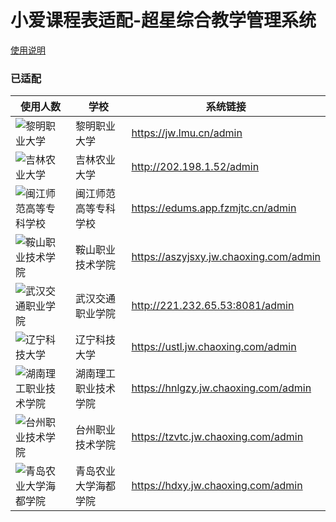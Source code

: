 # 小爱课程表适配-超星综合教学管理系统

[使用说明](usage.md)

### 已适配

<!-- Adapted Table Start -->

| 使用人数 | 学校 | 系统链接 |
| ---- | ---- | ---- |
| ![黎明职业大学](https://img.shields.io/badge/dynamic/json?label=&style=flat-square&query=$.count&url=https%3A%2F%2Fapi.moeshin.com%2Fai-schedule-usage-count%2F%3Fsid%3D1138%26pid%3D743) | 黎明职业大学 | https://jw.lmu.cn/admin |
| ![吉林农业大学](https://img.shields.io/badge/dynamic/json?label=&style=flat-square&query=$.count&url=https%3A%2F%2Fapi.moeshin.com%2Fai-schedule-usage-count%2F%3Fsid%3D522%26pid%3D300) | 吉林农业大学 | http://202.198.1.52/admin |
| ![闽江师范高等专科学校](https://img.shields.io/badge/dynamic/json?label=&style=flat-square&query=$.count&url=https%3A%2F%2Fapi.moeshin.com%2Fai-schedule-usage-count%2F%3Fsid%3D1201%26pid%3D752) | 闽江师范高等专科学校 | https://edums.app.fzmjtc.cn/admin |
| ![鞍山职业技术学院](https://img.shields.io/badge/dynamic/json?label=&style=flat-square&query=$.count&url=https%3A%2F%2Fapi.moeshin.com%2Fai-schedule-usage-count%2F%3Fsid%3D512%26pid%3D1734) | 鞍山职业技术学院 | https://aszyjsxy.jw.chaoxing.com/admin |
| ![武汉交通职业学院](https://img.shields.io/badge/dynamic/json?label=&style=flat-square&query=$.count&url=https%3A%2F%2Fapi.moeshin.com%2Fai-schedule-usage-count%2F%3Fsid%3D1719%26pid%3D1102) | 武汉交通职业学院 | http://221.232.65.53:8081/admin |
| ![辽宁科技大学](https://img.shields.io/badge/dynamic/json?label=&style=flat-square&query=$.count&url=https%3A%2F%2Fapi.moeshin.com%2Fai-schedule-usage-count%2F%3Fsid%3D415%26pid%3D235) | 辽宁科技大学 | https://ustl.jw.chaoxing.com/admin |
| ![湖南理工职业技术学院](https://img.shields.io/badge/dynamic/json?label=&style=flat-square&query=$.count&url=https%3A%2F%2Fapi.moeshin.com%2Fai-schedule-usage-count%2F%3Fsid%3D1848%26pid%3D1194) | 湖南理工职业技术学院 | https://hnlgzy.jw.chaoxing.com/admin |
| ![台州职业技术学院](https://img.shields.io/badge/dynamic/json?label=&style=flat-square&query=$.count&url=https%3A%2F%2Fapi.moeshin.com%2Fai-schedule-usage-count%2F%3Fsid%3D928%26pid%3D627) | 台州职业技术学院 | https://tzvtc.jw.chaoxing.com/admin |
| ![青岛农业大学海都学院](https://img.shields.io/badge/dynamic/json?label=&style=flat-square&query=$.count&url=https%3A%2F%2Fapi.moeshin.com%2Fai-schedule-usage-count%2F%3Fsid%3D1417%26pid%3D883) | 青岛农业大学海都学院 | https://hdxy.jw.chaoxing.com/admin |

<!-- Adapted Table End -->
